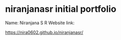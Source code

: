 # niranjanasr initial portfolio
Name: Niranjana S R
Website link:

https://nira0602.github.io/niranjanasr/
